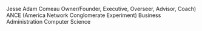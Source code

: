 Jesse Adam Comeau
Owner/Founder, Executive, Overseer, Advisor, Coach) 
ANCE (America Network Conglomerate Experiment) 
Business Administration
Computer Science
